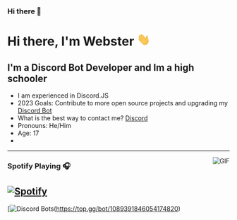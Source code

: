 ### Hi there 👋
# Hi there, I'm Webster <img width="30px" src="https://github.com/SatYu26/SatYu26/raw/master/Assets/Hi.gif" />



## I'm a Discord Bot Developer and Im a high schooler
   
-  I am experienced in Discord.JS 
-  2023 Goals: Contribute to more open source projects and upgrading my [Discord Bot](https://top.gg/bot/1089391846054174820)
-  What is the best way to contact me? [Discord](https://discord.com/users/481068576363773972)
-  Pronouns: He/Him
-  Age: 17
- 

---

<img align="right" alt="GIF" height="170px" src="https://media.giphy.com/media/J5B1Y8QZnzXXbLQIBu/giphy.gif" />

### Spotify Playing 🎧

[![Spotify](https://spotify-github-profile.vercel.app/api/view?uid=rrnb19c80tzw8qib7qexltja7&cover_image=true&theme=novatorem&show_offline=true&background_color=121212&interchange=true&bar_color=53b14f&bar_color_cover=false)](https://spotify-github-profile.vercel.app/api/view?uid=rrnb19c80tzw8qib7qexltja7&redirect=true)
---


[![Discord Bots](https://top.gg/api/widget/1089391846054174820.svg)(https://top.gg/bot/1089391846054174820)
